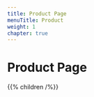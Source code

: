 ```yaml
---
title: Product Page
menuTitle: Product
weight: 1
chapter: true
---
```


# Product Page

{{% children /%}}

